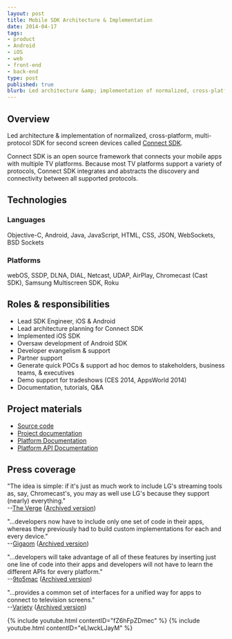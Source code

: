 ```yaml
---
layout: post
title: Mobile SDK Architecture & Implementation
date: 2014-04-17
tags:
- product
- Android
- iOS
- web
- front-end
- back-end
type: post
published: true
blurb: Led architecture &amp; implementation of normalized, cross-platform, multi-protocol SDK for second screen devices.
---
```

## Overview

Led architecture &amp; implementation of normalized, cross-platform, multi-protocol SDK for second screen devices called [Connect SDK](http://www.connectsdk.com/).

Connect SDK is an open source framework that connects your mobile apps with multiple TV platforms. Because most TV platforms support a variety of protocols, Connect SDK integrates and abstracts the discovery and connectivity between all supported protocols.

## Technologies

### Languages
Objective-C, Android, Java, JavaScript, HTML, CSS, JSON, WebSockets, BSD Sockets

### Platforms
webOS, SSDP, DLNA, DIAL, Netcast, UDAP, AirPlay, Chromecast (Cast SDK), Samsung Multiscreen SDK, Roku

## Roles &amp; responsibilities

- Lead SDK Engineer, iOS &amp; Android
- Lead architecture planning for Connect SDK
- Implemented iOS SDK
- Oversaw development of Android SDK
- Developer evangelism &amp; support
- Partner support
- Generate quick POCs &amp; support ad hoc demos to stakeholders, business teams, &amp; executives
- Demo support for tradeshows (CES 2014, AppsWorld 2014)
- Documentation, tutorials, Q&amp;A

## Project materials

- [Source code](https://github.com/ConnectSDK)
- [Project documentation](http://connectsdk.com/)
- [Platform Documentation](http://connectsdk.com/docs/)
- [Platform API Documentation](http://connectsdk.com/apis/)

## Press coverage

"The idea is simple: if it's just as much work to include LG's streaming tools as, say, Chromecast's, you may as well use LG's because they support (nearly) everything."
<br />
--[The Verge](http://www.theverge.com/apps/2014/4/17/5624048/lg-tries-to-create-a-universal-airplay-for-app-developers) ([Archived version](/assets/attachments/Connect_SDK_PR-The-Verge.pdf))

"&#8230;developers now have to include only one set of code in their apps, whereas they previously had to build custom implementations for each and every device."
<br />
--[Gigaom](http://gigaom.com/2014/04/17/lg-releases-open-source-connect-sdk-wants-every-tv-to-behave-like-chromecast/) ([Archived version](/assets/attachments/Connect_SDK_PR-Gigaom.pdf))

"&#8230;developers will take advantage of all of these features by inserting just one line of code into their apps and developers will not have to learn the different APIs for every platform."
<br />
--[9to5mac](http://9to5mac.com/2014/04/17/lgs-new-connect-sdk-helps-bridge-the-gap-between-mobile-apps-and-tvs/) ([Archived version](/assets/attachments/Connect_SDK_PR-9to5mac.pdf))

"&#8230;provides a common set of interfaces for a unified way for apps to connect to television screens."
<br />
--[Variety](http://variety.com/2014/digital/news/lg-unveils-rosetta-stone-open-source-code-for-connected-tv-apps-1201158877/) ([Archived version](/assets/attachments/Connect_SDK_PR-Variety.pdf))

{% include youtube.html contentID="fZ6hFpZDmec" %}
{% include youtube.html contentID="eLlwckLJayM" %}
